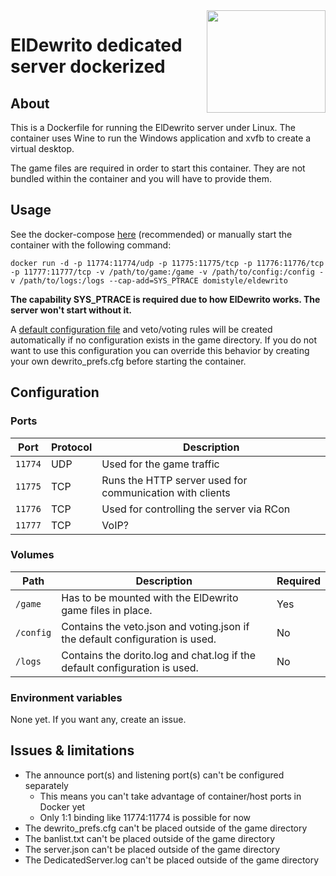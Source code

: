 <img src="http://i.imgur.com/IkTrjna.png" width="190" height="164" align="right"/>

# ElDewrito dedicated server dockerized

## About

This is a Dockerfile for running the ElDewrito server under Linux. The container uses Wine to run the Windows application and xvfb to create a virtual desktop.

The game files are required in order to start this container. They are not bundled within the container and you will have to provide them.

## Usage

See the docker-compose [here](https://github.com/DomiStyle/docker-eldewrito/blob/master/docker-compose.yml)  (recommended) or manually start the container with the following command:

    docker run -d -p 11774:11774/udp -p 11775:11775/tcp -p 11776:11776/tcp -p 11777:11777/tcp -v /path/to/game:/game -v /path/to/config:/config -v /path/to/logs:/logs --cap-add=SYS_PTRACE domistyle/eldewrito
    
**The capability SYS_PTRACE is required due to how ElDewrito works. The server won't start without it.**

A [default configuration file](https://github.com/DomiStyle/docker-eldewrito/blob/master/defaults/dewrito_prefs.cfg) and veto/voting rules will be created automatically if no configuration exists in the game directory. If you do not want to use this configuration you can override this behavior by creating your own dewrito_prefs.cfg before starting the container.

## Configuration

### Ports
| Port       | Protocol | Description |
|------------|----------|-------------|
| `11774` | UDP | Used for the game traffic |
| `11775` | TCP | Runs the HTTP server used for communication with clients |
| `11776` | TCP | Used for controlling the server via RCon |
| `11777` | TCP | VoIP? |

### Volumes

| Path       | Description | Required |
|------------|----------|-------------|
| `/game` | Has to be mounted with the ElDewrito game files in place. | Yes |
| `/config` | Contains the veto.json and voting.json if the default configuration is used. | No |
| `/logs` | Contains the dorito.log and chat.log if the default configuration is used. | No |

### Environment variables

None yet. If you want any, create an issue.

## Issues & limitations

* The announce port(s) and listening port(s) can't be configured separately
  * This means you can't take advantage of container/host ports in Docker yet
  * Only 1:1 binding like 11774:11774 is possible for now
* The dewrito_prefs.cfg can't be placed outside of the game directory
* The banlist.txt can't be placed outside of the game directory
* The server.json can't be placed outside of the game directory
* The DedicatedServer.log can't be placed outside of the game directory
